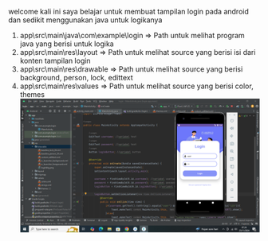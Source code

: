 welcome kali ini saya belajar untuk membuat tampilan login pada android dan sedikit menggunakan java untuk logikanya
1. app\src\main\java\com\example\login => Path untuk melihat program java yang berisi untuk logika
2. app\src\main\res\layout => Path untuk melihat source yang berisi isi dari konten tampilan login
3. app\src\main\res\drawable => Path untuk melihat source yang berisi background, person, lock, edittext
4. app\src\main\res\values => Path untuk melihat source yang berisi color, themes
![alt text](https://github.com/arsalfrlh/android-studio-login-page-java/blob/main/login.PNG?raw=true)
